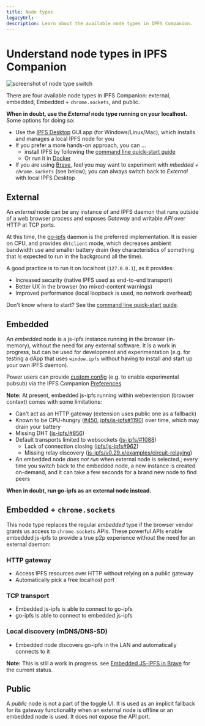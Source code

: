 ```yaml
---
title: Node types
legacyUrl:
description: Learn about the available node types in IPFS Companion.
---
```


# Understand node types in IPFS Companion

![screenshot of node type switch](https://user-images.githubusercontent.com/157609/42382479-b4d98768-8134-11e8-979c-69b758846bf0.png)<br/>

There are four available node types in IPFS Companion: external, embedded, Embedded + `chrome.sockets`, and public.

**When in doubt, use the _External_ node type running on your localhost.** Some options for doing so:

- Use the [IPFS Desktop](https://github.com/ipfs-shipyard/ipfs-desktop) GUI app (for Windows/Linux/Mac), which installs and manages a local IPFS node for you
- If you prefer a more hands-on approach, you can ...
  - install IPFS by following the [command line quick-start guide](command-line-quick-start.md)
  - Or run it in [Docker](https://github.com/ipfs/go-ipfs#running-ipfs-inside-docker)
- If you are using [Brave](https://brave.com/), feel you may want to experiment with _mbedded + `chrome.sockets`_ (see below); you can always switch back to _External_ with local IPFS Desktop

## External

An _external_ node can be any instance of and IPFS daemon that runs outside of a web browser process and exposes _Gateway_ and writable _API_ over HTTP at TCP ports.

At this time, the [go-ipfs](https://github.com/ipfs/go-ipfs) daemon is the preferred implementation. It is easier on CPU, and provides `dhtclient` mode, which
decreases ambient bandwidth use and smaller battery drain (key characteristics of something that is expected to run in the background all the time).

A good practice is to run it on localhost (`127.0.0.1`), as it provides:

- Increased security (native IPFS used as end-to-end transport)
- Better UX in the browser (no mixed-content warnings)
- Improved performance (local loopback is used, no network overhead)

Don't know where to start? See the [command line quick-start guide](command-line-quick-start.md).

## Embedded

An _embedded_ node is a js-ipfs instance running in the browser (in-memory), without the need for any external software. It is a work in progress, but can be used for development and experimentation (e.g. for testing a dApp that uses `window.ipfs` without having to install and start up your own IPFS daemon).

Power users can provide [custom config](https://github.com/ipfs/js-ipfs#faq) (e.g. to enable experimental pubsub) via the IPFS Companion [Preferences](https://user-images.githubusercontent.com/157609/38084660-0b97c0cc-334e-11e8-9368-823345ced67f.png)

**Note:** At present, embedded js-ipfs running within webextension (browser context) comes with some limitations:

- Can't act as an HTTP gateway (extension uses public one as a fallback)
- Known to be CPU-hungry
  ([#450](https://github.com/ipfs-shipyard/ipfs-companion/issues/450), [ipfs/js-ipfs#1190](https://github.com/ipfs/js-ipfs/issues/1190)) over time, which may drain your battery
- Missing DHT ([js-ipfs/#856](https://github.com/ipfs/js-ipfs/pull/856))
- Default transports limited to websockets ([js-ipfs/#1088](https://github.com/ipfs/js-ipfs/issues/1088))
  - Lack of connection closing ([ipfs/js-ipfs#962](https://github.com/ipfs/js-ipfs/issues/962))
  - Missing relay discovery ([js-ipfs/v0.29.x/examples/circuit-relaying](https://github.com/ipfs/js-ipfs/tree/v0.29.3/examples/circuit-relaying))
- An embedded node _does not run_ when external node is selected.; every time you switch back to the embedded node, a new instance is created on-demand, and it can take a few seconds for a brand new node to find peers

**When in doubt, run go-ipfs as an external node instead.**

## Embedded + `chrome.sockets`

This node type replaces the regular _embedded_ type if the browser vendor grants us access to `chrome.sockets` APIs. These powerful APIs enable embedded js-ipfs to provide a true p2p experience without the need for an external daemon:

### HTTP gateway

- Access IPFS resources over HTTP without relying on a public gateway
- Automatically pick a free localhost port

### TCP transport

- Embedded js-ipfs is able to connect to go-ipfs
- go-ipfs is able to connect to embedded js-ipfs

### Local discovery (mDNS/DNS-SD)

- Embedded node discovers go-ipfs in the LAN and automatically connects to it

**Note:** This is still a work in progress. see [Embedded JS-IPFS in Brave](https://github.com/ipfs-shipyard/ipfs-companion/issues/716) for the current status.

## Public

A _public_ node is not a part of the toggle UI. It is used as an implicit fallback for its gateway functionality when an external node is offline or an embedded node is used. It does not expose the API port.
